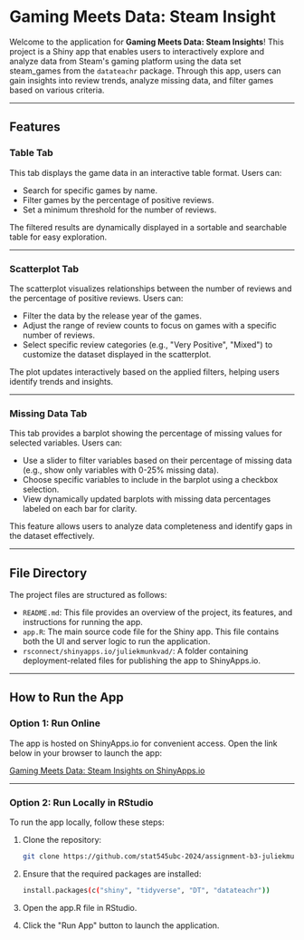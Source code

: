 # Gaming Meets Data: Steam Insight

Welcome to the application for **Gaming Meets Data: Steam Insights**! This project is a Shiny app that enables users to interactively explore and analyze data from Steam's gaming platform using the data set steam_games from the `datateachr` package. Through this app, users can gain insights into review trends, analyze missing data, and filter games based on various criteria.

---

## Features

### Table Tab
This tab displays the game data in an interactive table format. Users can:
- Search for specific games by name.
- Filter games by the percentage of positive reviews.
- Set a minimum threshold for the number of reviews.

The filtered results are dynamically displayed in a sortable and searchable table for easy exploration.

---

### Scatterplot Tab
The scatterplot visualizes relationships between the number of reviews and the percentage of positive reviews. Users can:
- Filter the data by the release year of the games.
- Adjust the range of review counts to focus on games with a specific number of reviews.
- Select specific review categories (e.g., "Very Positive", "Mixed") to customize the dataset displayed in the scatterplot.

The plot updates interactively based on the applied filters, helping users identify trends and insights.

---

### Missing Data Tab
This tab provides a barplot showing the percentage of missing values for selected variables. Users can:
- Use a slider to filter variables based on their percentage of missing data (e.g., show only variables with 0-25% missing data).
- Choose specific variables to include in the barplot using a checkbox selection.
- View dynamically updated barplots with missing data percentages labeled on each bar for clarity.

This feature allows users to analyze data completeness and identify gaps in the dataset effectively.

---

## File Directory

The project files are structured as follows:

- `README.md`: This file provides an overview of the project, its features, and instructions for running the app.
- `app.R`: The main source code file for the Shiny app. This file contains both the UI and server logic to run the application.
- `rsconnect/shinyapps.io/juliekmunkvad/`: A folder containing deployment-related files for publishing the app to ShinyApps.io.
---

## How to Run the App

### Option 1: Run Online

The app is hosted on ShinyApps.io for convenient access. Open the link below in your browser to launch the app:

[Gaming Meets Data: Steam Insights on ShinyApps.io](https://juliekmunkvad.shinyapps.io/assignment-b3-juliekmunkvad/)

---

### Option 2: Run Locally in RStudio

To run the app locally, follow these steps:

1. Clone the repository:
   ```bash
   git clone https://github.com/stat545ubc-2024/assignment-b3-juliekmunkvad.git

2. Ensure that the required packages are installed:
   ```bash
   install.packages(c("shiny", "tidyverse", "DT", "datateachr"))

4. Open the app.R file in RStudio.
   
5. Click the "Run App" button to launch the application.
